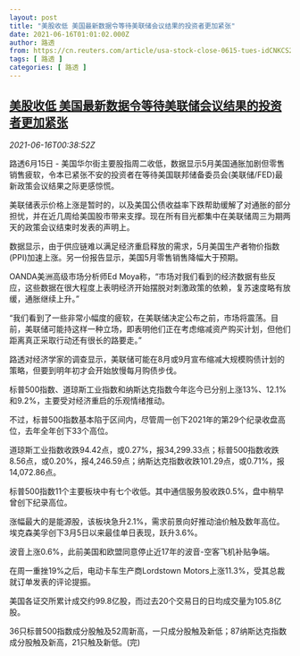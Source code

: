 ```yaml
---
layout: post
title: "美股收低 美国最新数据令等待美联储会议结果的投资者更加紧张"
date: 2021-06-16T01:01:02.000Z
author: 路透
from: https://cn.reuters.com/article/usa-stock-close-0615-tues-idCNKCS2DS017
tags: [ 路透 ]
categories: [ 路透 ]
---
```

<!--1623805262000-->
[美股收低 美国最新数据令等待美联储会议结果的投资者更加紧张](https://cn.reuters.com/article/usa-stock-close-0615-tues-idCNKCS2DS017)
------

<div>
<div><i>2021-06-16T00:38:52Z</i></div><p>路透6月15日 - 美国华尔街主要股指周二收低，数据显示5月美国通胀加剧但零售销售疲软，令本已紧张不安的投资者在等待美国联邦储备委员会(美联储/FED)最新政策会议结果之际更感惊慌。</p><p>美联储表示价格上涨是暂时的，以及美国公债收益率下跌帮助缓解了对通胀的部分担忧，并在近几周给美国股市带来支撑。现在所有目光都集中在美联储周三为期两天的政策会议结束时发表的声明上。</p><p>数据显示，由于供应链难以满足经济重启释放的需求，5月美国生产者物价指数(PPI)加速上涨。另一份报告显示，美国5月零售销售降幅大于预期。</p><p>OANDA美洲高级市场分析师Ed Moya称，“市场对我们看到的经济数据有些反应，这些数据在很大程度上表明经济开始摆脱对刺激政策的依赖，复苏速度略有放缓，通胀继续上升。”</p><p>“我们看到了一些非常小幅度的疲软，在美联储决定公布之前，市场将震荡。目前，美联储可能持这样一种立场，即表明他们正在考虑缩减资产购买计划，但他们距离真正采取行动还有很长的路要走。”</p><p>路透对经济学家的调查显示，美联储可能在8月或9月宣布缩减大规模购债计划的策略，但要到明年初才会开始放慢每月购债步伐。</p><p>标普500指数、道琼斯工业指数和纳斯达克指数今年迄今已分别上涨13%、12.1%和9.2%，主要受对经济重启的乐观情绪推动。</p><p>不过，标普500指数基本陷于区间内，尽管周一创下2021年的第29个纪录收盘高位，去年全年创下33个高位。</p><p>道琼斯工业指数收跌94.42点，或0.27%，报34,299.33点；标普500指数收跌8.56点，或0.20%，报4,246.59点；纳斯达克指数收跌101.29点，或0.71%，报14,072.86点。</p><p>标普500指数11个主要板块中有七个收低。其中通信服务股收跌0.5%，盘中稍早曾创下纪录高位。</p><p>涨幅最大的是能源股，该板块急升2.1%，需求前景向好推动油价触及数年高位。埃克森美孚创下3月5日以来最佳单日表现，跃升3.6%。</p><p>波音上涨0.6%，此前美国和欧盟同意停止近17年的波音-空客飞机补贴争端。</p><p>在周一重挫19%之后，电动卡车生产商Lordstown Motors上涨11.3%，受其总裁就订单发表的评论提振。</p><p>美国各证交所累计成交约99.8亿股，而过去20个交易日的日均成交量为105.8亿股。</p><p>36只标普500指数成分股触及52周新高，一只成分股触及新低；87纳斯达克指数成分股触及新高，21只触及新低。(完)</p>
</div>
